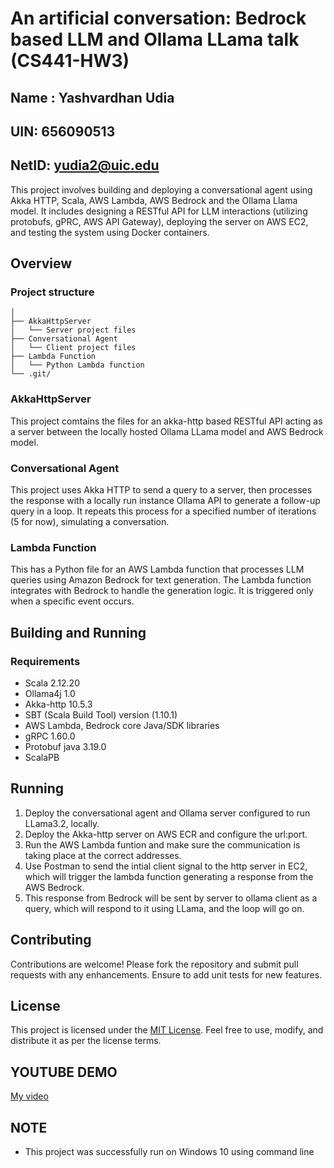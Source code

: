 # An artificial conversation: Bedrock based LLM and Ollama LLama talk (CS441-HW3)
## Name : Yashvardhan Udia
## UIN: 656090513
## NetID: yudia2@uic.edu

This project involves building and deploying a conversational agent using Akka HTTP, Scala, AWS Lambda, AWS Bedrock and the Ollama Llama model. It includes designing a RESTful API for LLM interactions (utilizing protobufs, gPRC, AWS API Gateway), deploying the server on AWS EC2, and testing the system using Docker containers.

## Overview

### Project structure

```plaintext
│
├── AkkaHttpServer
│   └── Server project files
├── Conversational Agent
│   └── Client project files
├── Lambda Function
│   └── Python Lambda function
└── .git/
```


### AkkaHttpServer
This project comtains the files for an akka-http based RESTful API acting as a server between the locally hosted Ollama LLama model and AWS Bedrock model.

### Conversational Agent
This project uses Akka HTTP to send a query to a server, then processes the response with a locally run instance Ollama API to generate a follow-up query in a loop. It repeats this process for a specified number of iterations (5 for now), simulating a conversation.

### Lambda Function
This has a Python file for an AWS Lambda function that processes LLM queries using Amazon Bedrock for text generation. The Lambda function integrates with Bedrock to handle the generation logic. It is triggered only when a specific event occurs.


## Building and Running

### Requirements

- Scala 2.12.20
- Ollama4j 1.0
- Akka-http 10.5.3
- SBT (Scala Build Tool) version (1.10.1)
- AWS Lambda, Bedrock core Java/SDK libraries
- gRPC 1.60.0
- Protobuf java 3.19.0
- ScalaPB

## Running

1) Deploy the conversational agent and Ollama server configured to run LLama3.2, locally.
2) Deploy the Akka-http server on AWS ECR and configure the url:port.
3) Run the AWS Lambda funtion and make sure the communication is taking place at the correct addresses.
4) Use Postman to send the intial client signal to the http server in EC2, which will trigger the lambda function generating a response from the AWS Bedrock.
5) This response from Bedrock will be sent by server to ollama client as a query, which will respond to it using LLama, and the loop will go on.


## Contributing
Contributions are welcome! Please fork the repository and submit pull requests with any enhancements. Ensure to add unit tests for new features.

## License

This project is licensed under the [MIT License](https://github.com/messicode/Distributed_Systems/blob/master/LICENSE.txt). Feel free to use, modify, and distribute it as per the license terms.

## YOUTUBE DEMO
[My video](https://youtu.be/HhFxq8NGAGk)


## NOTE
- This project was successfully run on Windows 10 using command line
